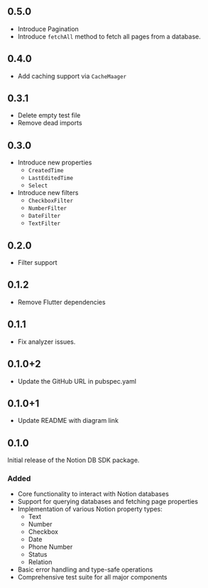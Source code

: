 ## 0.5.0

- Introduce Pagination
- Introduce `fetchAll` method to fetch all pages from a database.

## 0.4.0

- Add caching support via `CacheMaager`

## 0.3.1

- Delete empty test file
- Remove dead imports

## 0.3.0

- Introduce new properties
  - `CreatedTime`
  - `LastEditedTime`
  - `Select`
- Introduce new filters
  - `CheckboxFilter`
  - `NumberFilter`
  - `DateFilter`
  - `TextFilter`

## 0.2.0

- Filter support

## 0.1.2

- Remove Flutter dependencies

## 0.1.1

- Fix analyzer issues.

## 0.1.0+2

- Update the GitHub URL in pubspec.yaml

## 0.1.0+1

- Update README with diagram link

## 0.1.0

Initial release of the Notion DB SDK package.

### Added

- Core functionality to interact with Notion databases
- Support for querying databases and fetching page properties
- Implementation of various Notion property types:
  - Text
  - Number
  - Checkbox
  - Date
  - Phone Number
  - Status
  - Relation
- Basic error handling and type-safe operations
- Comprehensive test suite for all major components

